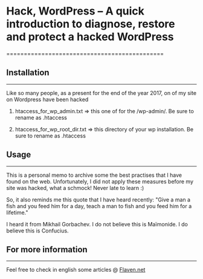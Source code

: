 
# Hack, WordPress – A quick introduction to diagnose, restore and protect a hacked WordPress
=============================================


## Installation
---------------------
Like so many people, as a present for the end of the year 2017, on of my site on Wordpress have been hacked

1. htaccess_for_wp_admin.txt => this one of for the /wp-admin/. Be sure to rename as .htaccess

2. htaccess_for_wp_root_dir.txt => this directory of your wp installation. Be sure to rename as .htaccess


## Usage
--------------
This is a personal memo to archive some the best practises that I have found on the web. Unfortunately, I did not apply these measures before my site was hacked, what a schmock! Never late to learn :)

So, it also reminds me this quote that I have heard recently:
"Give a man a fish and you feed him for a day, teach a man to fish and you feed him for a lifetime."


I heard it from Mikhail Gorbachev. I do not believe this is Maïmonide. I do believe this is Confucius.



## For more information
------------------------------------
Feel free to check in english some articles @
[Flaven.net](http://flaven.fr//)








